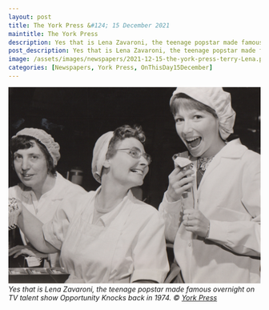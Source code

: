 ```yaml
---
layout: post
title: The York Press &#124; 15 December 2021
maintitle: The York Press
description: Yes that is Lena Zavaroni, the teenage popstar made famous overnight on TV talent show Opportunity Knocks back in 1974.
post_description: Yes that is Lena Zavaroni, the teenage popstar made famous overnight on TV talent show Opportunity Knocks back in 1974.
image: /assets/images/newspapers/2021-12-15-the-york-press-terry-Lena.png
categories: [Newspapers, York Press, OnThisDay15December]
---
```


<a href="/assets/images/newspapers/2021-12-15-the-york-press-terry-Lena.png"><img src="/assets/images/newspapers/2021-12-15-the-york-press-terry-Lena.png" class="full-width zoom-in" /></a>
<cite>Yes that is Lena Zavaroni, the teenage popstar made famous overnight on TV talent show Opportunity Knocks back in 1974. &copy; <a class="external-link" href="https://www.yorkpress.co.uk/news/19777641.terrys-made-chocolate-apple-york---photos/#:~:text=Yes%20that%20is-,Lena%20Zavaroni,-%2C%20the%20teenage%20popstar">York Press</a></cite>

